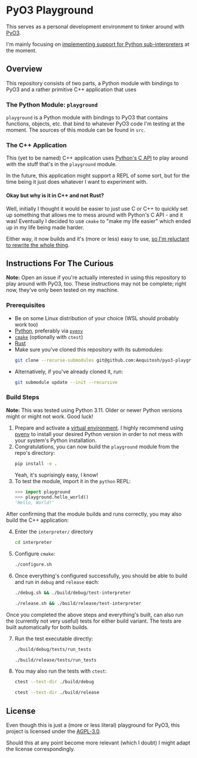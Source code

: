 # PyO3 Playground

This serves as a personal development environment to tinker around with
[PyO3](https://github.com/PyO3/pyo3).

I'm mainly focusing on [implementing support for Python sub-interpreters](https://github.com/PyO3/pyo3/issues/3451)
at the moment.

## Overview

This repository consists of two parts, a Python module with bindings to PyO3
and a rather primitive C++ application that uses 
### The Python Module: `playground`

`playground` is a Python module with bindings to PyO3 that contains functions,
objects, etc. that bind to whatever PyO3 code I'm testing at the moment.
The sources of this module can be found in `src`.

### The C++ Application

This (yet to be named) C++ application uses [Python's C API](https://docs.python.org/3.11/c-api/index.html)
to play around with the stuff that's in the `playground` module.

In the future, this application might support a REPL of some sort, but for the
time being it just does whatever I want to experiment with.

#### Okay but why is it in C++ and not Rust?

Well, initially I thought it would be easier to just use C or C++ to quickly
set up something that allows me to mess around with Python's C API - and it was!
Eventually I decided to use `cmake` to "make my life easier" which ended up in
my life being made harder.

Either way, it now builds and it's (more or less) easy to use,
[so I'm reluctant to rewrite the whole thing](https://en.wikipedia.org/wiki/Sunk_cost).

## Instructions For The Curious

**Note:** Open an issue if you're actually interested in using this repository
to play around with PyO3, too. These instructions may not be complete; right
now, they've only been tested on my machine.

### Prerequisites

* Be on some Linux distribution of your choice (WSL should probably work too)
* [Python](https://www.python.org/), preferably via [`pyenv`](https://www.python.org/)
* [`cmake`](https://cmake.org/) (optionally with `ctest`)
* [Rust](https://rustup.rs/)
* Make sure you've cloned this repository with its submodules:
  ```bash
  git clone --recurse-submodules git@github.com:Aequitosh/pyo3-playground.git
  ```
* Alternatively, if you've already cloned it, run:
  ```bash
  git submodule update --init --recursive
  ```

### Build Steps

**Note:** This was tested using Python 3.11. Older or newer Python versions
might or might not work. Good luck!

01. Prepare and activate a [virtual environment](https://docs.python.org/3.11/library/venv.html).
    I highly recommend using [pyenv](https://github.com/pyenv/pyenv) to install
    your desired Python version in order to not mess with your system's Python
    installation.
02. Congratulations, you can now build the `playground` module from the repo's directory:
    ```bash
    pip install -e .
    ```
    Yeah, it's suprisingly easy, I know!
03. To test the module, import it in the `python` REPL:
    ```py
    >>> import playground
    >>> playground.hello_world()
    'Hello, World!'
    ```

After confirming that the module builds and runs correctly, you may also build
the C++ application:

04. Enter the `interpreter/` directory
    ```bash
    cd interpreter
    ```
05. Configure `cmake`:
    ```bash
    ./configure.sh
    ```
06. Once everything's configured successfully, you should be able to build and
    run in `debug` and `release` each:
    ```bash
    ./debug.sh && ./build/debug/test-interpreter
    ```
    ```bash
    ./release.sh && ./build/release/test-interpreter
    ```

Once you completed the above steps and everything's built, can also run the
(currently not very useful) tests for either build variant. The tests are
built automatically for both builds.

07. Run the test executable directly:
    ```bash
    ./build/debug/tests/run_tests
    ```
    ```bash
    ./build/release/tests/run_tests
    ```
08. You may also run the tests with `ctest`:
    ```bash
    ctest --test-dir ./build/debug
    ```
    ```bash
    ctest --test-dir ./build/release
    ```

## License

Even though this is just a (more or less literal) playground for PyO3,
this project is licensed under the [AGPL-3.0](LICENSE).

Should this at any point become more relevant (which I doubt) I might adapt
the license correspondingly.

